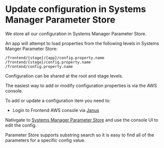 # Update configuration in Systems Manager Parameter Store

We store all our configuration in Systems Manager Parameter Store.

An app will attempt to load properties from the following levels in Systems
Manger Parameter Store:

```
/frontend/{stage}/{app}/config.property.name
/frontend/{stage}/config.property.name
/frontend/config.property.name
```

Configuration can be shared at the root and stage levels.

The easiest way to add or modify configuration properties is via the AWS console.

To add or update a configuration item you need to:

- Login to Frontend AWS console via [Janus](https://janus.gutools.co.uk)

Nativgate to [Systems Manager Parameter Store](https://eu-west-1.console.aws.amazon.com/ec2/v2/home?region=eu-west-1#Parameters:sort=Name)
and use the console UI to edit the config.

Parameter Store supports substring search so it is easy to find all of the
parameters for a specific config value.

